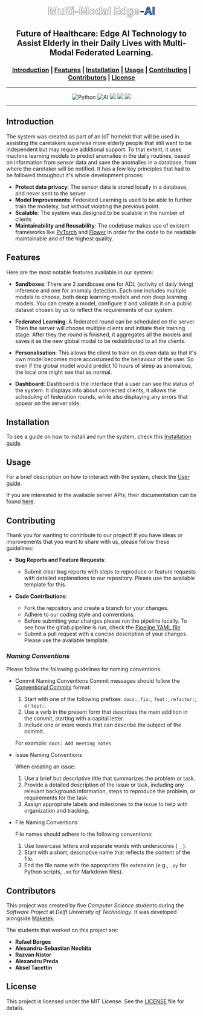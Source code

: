 <h1 align="center">
  <span style="color:grey;font-weight:bold;text-stroke: 1px white;-webkit-text-stroke-width: 1px;-webkit-text-fill-color: white;">Multi-Modal Edge</span>-<span style="color:black;font-weight:bold;text-stroke: 1px white;-webkit-text-stroke-width: 1px;-webkit-text-fill-color: #4287f5; font-weight:bold">AI</span>
</h1>



<h2 align="center">
   Future of Healthcare: Edge AI Technology to Assist Elderly in their Daily Lives with Multi-Modal Federated Learning.
</h2>

<h3 align="center">
  <a href="#introduction">Introduction</a> |
  <a href="#features">Features</a> |
  <a href="#installation">Installation</a> |
  <a href="#usage">Usage</a> |
  <a href="#contributing">Contributing</a> |
  <a href="#contributors">Contributors</a> |
  <a href="#license">License</a>
</h3>

---
<div align="center">
    <img src="https://img.shields.io/badge/Python-3-blue.svg" alt="Python">
    <img src="https://img.shields.io/badge/AI-Enabled-red.svg" alt="AI">
    <img src="https://img.shields.io/badge/Pytest-Enabled-darkgreen.svg">
    <img src="https://img.shields.io/badge/scikit--learn-Enabled-orange.svg">
    <img src="https://img.shields.io/badge/Anomaly-Detection-blue.svg">
</div>

---

## **Introduction**

The system was created as part of an IoT homekit that will be used in assisting the caretakers supervise more elderly people that still want to be independent but may require additional support. To that extent, it uses machine learning models to predict anomalies in the daily routines, based on information from sensor data and save the anomalies in a database, from where the caretaker will be notified. It has a few key principles that had to be followed throughout it's whole development proces:

- **Protect data privacy**: The sensor data is stored locally in a database, and never sent to the server
- **Model Improvements**: Federated Learning is used to be able to further train the modelsy, but without violating the previous point.
- **Scalable**: The system was designed to be scalable in the number of clients
- **Maintainability and Reusability**: The codebase makes use of existent frameworks like [PyTorch](https://pytorch.org/docs/stable/index.html) and [Flower](https://flower.dev/docs/) in order for the code to be readable maintainable and of the highest quality.

## **Features**

Here are the most notable features available in our system:

* **Sandboxes**: There are 2 sandboxes one for ADL (activity of daily living) inference and one for anomaly detection. Each one includes multiple models to choose, both deep learning models and non deep learning models. You can create a model, configure it and validate it on a public dataset chosen by us to reflect the requirements of our system.

* **Federated Learning**: A federated round can be scheduled on the server. Then the server will choose multiple clients and initiate their training stage. After they the round is finished, it aggregates all the models and saves it as the new global modal to be redistributed to all the clients.

* **Personalisation**: This allows the client to train on its own data so that it's own model becomes more accostumed to the behaviour of the user. So even if the global model would predict 10 hours of sleep as anomalous, the local one might see that as normal.

* **Dashboard**: Dashboard is the interface that a user can see the status of the system. It displays info about connected clients, it allows the scheduling of federation rounds, while also displaying any errors that appear on the server side.

## **Installation**

To see a guide on how to install and run the system, check this [Installation guide](documentation/INSTALLATION.md)

## **Usage**

For a brief description on how to interact with the system, check the [User guide](documentation/USER_GUIDE.md).

If you are interested in the available server APIs, their documentation can be found [here](documentation/API_DOCS.md).

## **Contributing**

Thank you for wanting to contribute to our project! If you have ideas or improvements that you want to share with us, please follow these guidelines:

- **Bug Reports and Feature Requests**: 
  - Submit clear bug reports with steps to reproduce or feature requests with detailed explanations to our repository. Please use the available template for this.
    
- **Code Contributions**: 
  - Fork the repository and create a branch for your changes.
  - Adhere to our coding style and conventions.
  - Before submiting your changes please run the pipeline locally. To see how the gitlab pipeline is run, check the [Pipeline YAML file](.gitlab-ci.yml)
  - Submit a pull request with a concise description of your changes. Please use the available template.


### *Naming Conventions*
Please follow the following guidelines for naming conventions.
* Commit Naming Conventions
    Commit messages should follow the [Conventional Commits](https://www.conventionalcommits.org/en/v1.0.0/) format:

    1. Start with one of the following prefixes: `docs:`, `fix:`, `feat:`, `refactor:`, or `test:`.
    2. Use a verb in the present form that describes the main addition in the commit, starting with a capital letter.
    3. Include one or more words that can describe the subject of the commit.

    For example: `docs: Add meeting notes`

* Issue Naming Conventions

    When creating an issue:

    1. Use a brief but descriptive title that summarizes the problem or task.
    2. Provide a detailed description of the issue or task, including any relevant background information, steps to reproduce the problem, or requirements for the task.
    3. Assign appropriate labels and milestones to the issue to help with organization and tracking.

* File Naming Conventions

    File names should adhere to the following conventions:

    1. Use lowercase letters and separate words with underscores ( `_` ).
    2. Start with a short, descriptive name that reflects the content of the file.
    3. End the file name with the appropriate file extension (e.g., `.py` for Python scripts, `.md` for Markdown files).


## **Contributors**

This project was created by five *Computer Science* students during the *Software Project* at *Delft University of Technology*. It was developed alongside [Maketek](https://www.maketek.nl/).

The students that worked on this project are:

- **Rafael Borges**
- **Alexandru-Sebastian Nechita**
- **Razvan Nistor**
- **Alexandru Preda**
- **Aksel Tacettin**


## **License**

This project is licensed under the MIT License. See the [LICENSE](documentation/LICENCE.md) file for details.

